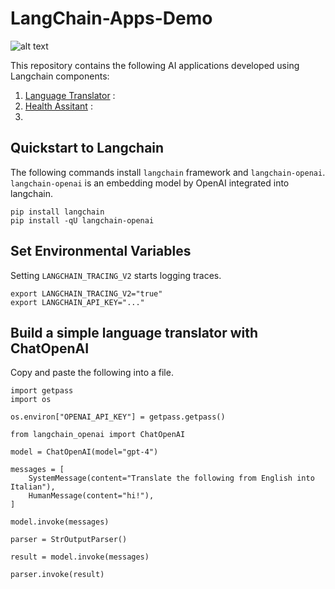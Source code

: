 # LangChain-Apps-Demo   
![alt text](https://encrypted-tbn0.gstatic.com/images?q=tbn:ANd9GcTtCcKxc1zpF_tiC83xEnHC07fS_LqqknIJ-g&s)

This repository contains the following AI applications developed using Langchain components:

1. [Language Translator]()    :
2. [Health Assitant]()   :
3. 

## Quickstart to Langchain 

The following commands install `langchain` framework and `langchain-openai`. `langchain-openai` is an embedding model by OpenAI integrated into langchain. 

```
pip install langchain
pip install -qU langchain-openai
```

## Set Environmental Variables 

Setting `LANGCHAIN_TRACING_V2` starts logging traces.

```
export LANGCHAIN_TRACING_V2="true"
export LANGCHAIN_API_KEY="..."
```

## Build a simple language translator with ChatOpenAI   

Copy and paste the following into a file.    

```
import getpass
import os

os.environ["OPENAI_API_KEY"] = getpass.getpass()

from langchain_openai import ChatOpenAI

model = ChatOpenAI(model="gpt-4")

messages = [
    SystemMessage(content="Translate the following from English into Italian"),
    HumanMessage(content="hi!"),
]

model.invoke(messages)

parser = StrOutputParser()

result = model.invoke(messages)

parser.invoke(result)
```
